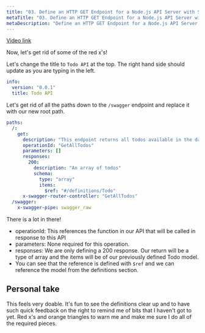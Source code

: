 ```yaml
---
title: "03. Define an HTTP GET Endpoint for a Node.js API Server with Swagger"
metaTitle: "03. Define an HTTP GET Endpoint for a Node.js API Server with Swagger"
metaDescription: "Define an HTTP GET Endpoint for a Node.js API Server with Swagger"
---
```


[Video link](https://egghead.io/lessons/node-js-define-an-http-get-endpoint-for-a-node-js-api-server-with-swagger)

Now, let's get rid of some of the red x's!

Let's change the title to `Todo API` at the top. The right hand side should update as you are typing in the left.

```yaml
info:
  version: "0.0.1"
  title: Todo API
```

Let's get rid of all the paths down to the `/swagger` endpoint and replace it with our new root path.

```yaml
paths:
  /:
    get:
      description: "This endpoint returns all todos available in the database"
      operationId: "GetAllTodos"
      parameters: []
      responses:
        200:
          description: "An array of todos"
          schema:
            type: "array"
            items:
              $ref: "#/definitions/Todo"
      x-swagger-router-controller: "GetAllTodos"
  /swagger:
    x-swagger-pipe: swagger_raw
```

There is a lot in there!

- operationId: This references the function in our API that will be called in response to this API
- parameters: None required for this operation.
- responses: We are only defining a 200 response. Our return will be a type of array and the items will be of our previously defined Todo model.
- You can see that the reference is defined with `$ref` and we can reference the model from the definitions section.

## Personal take

This feels very doable. It's fun to see the definitions clear up and to have such quick feedback on the right to remind me of bits that I haven't got to yet. Red x's and orange triangles to warn me and make me sure I do all of the required pieces.
